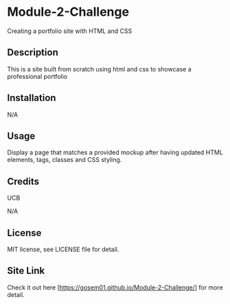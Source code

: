 # Module-2-Challenge
Creating a portfolio site with HTML and CSS

## Description

This is a site built from scratch using html and css to showcase a professional portfolio

## Installation

N/A

## Usage
Display a page that matches a provided mockup after having updated HTML elements, tags, classes and CSS styling.

## Credits

UCB

N/A

## License

MIT license, see LICENSE file for detail.

## Site Link
Check it out here [https://gosem01.github.io/Module-2-Challenge/] for more detail.
